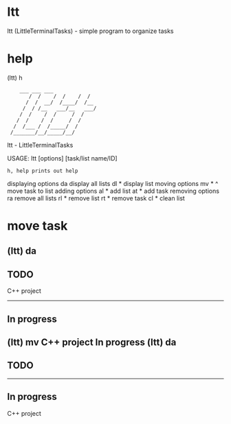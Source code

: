 # ltt
ltt (LittleTerminalTasks) - simple program to organize tasks

# help
(ltt) h

		___	___	___
	       /  /    /  /    /  /
	      /  /  __/  /____/  /__
	     /  / /__   ___/__   ___/
	    /  /    /  /     /  /
	   /  /	   /  /     /  /
	  /  /___ /  /_____/  /
	 /_______/__/_____/__/


ltt - LittleTerminalTasks

USAGE: ltt [options] [task/list name/ID]

	h, help prints out help
displaying options
	da	display all lists
	dl *	display list
moving options
	mv * ^  move task to list
adding options
	al *	add list
	at *	add task
removing options
	ra	remove all lists
	rl *	remove list
	rt *	remove task
	cl *	clean list


# move task
(ltt) da
------------------------------
 TODO
------------------------------
   C++ project


------------------------------
 In progress
------------------------------


(ltt) mv C++ project In progress
(ltt) da
------------------------------
 TODO
------------------------------
   


------------------------------
 In progress
------------------------------
   C++ project
